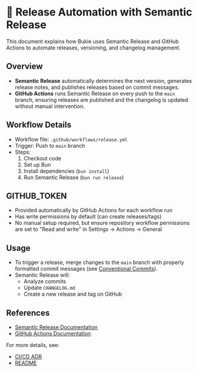 # 🚀 Release Automation with Semantic Release

This document explains how Bukie uses Semantic Release and GitHub Actions to automate releases, versioning, and changelog management.

## Overview
- **Semantic Release** automatically determines the next version, generates release notes, and publishes releases based on commit messages.
- **GitHub Actions** runs Semantic Release on every push to the `main` branch, ensuring releases are published and the changelog is updated without manual intervention.

## Workflow Details
- Workflow file: `.github/workflows/release.yml`
- Trigger: Push to `main` branch
- Steps:
  1. Checkout code
  2. Set up Bun
  3. Install dependencies (`bun install`)
  4. Run Semantic Release (`bun run release`)

## GITHUB_TOKEN
- Provided automatically by GitHub Actions for each workflow run
- Has write permissions by default (can create releases/tags)
- No manual setup required, but ensure repository workflow permissions are set to "Read and write" in Settings → Actions → General

## Usage
- To trigger a release, merge changes to the `main` branch with properly formatted commit messages (see [Conventional Commits](https://www.conventionalcommits.org/)).
- Semantic Release will:
  - Analyze commits
  - Update `CHANGELOG.md`
  - Create a new release and tag on GitHub

## References
- [Semantic Release Documentation](https://semantic-release.gitbook.io/)
- [GitHub Actions Documentation](https://docs.github.com/en/actions)


For more details, see:
- [CI/CD ADR](./decisions/0011-ci-cd.md)
- [README](../README.md)
